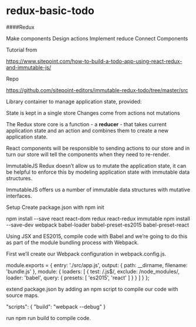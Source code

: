 # redux-basic-todo

####Redux

Make components
Design actions
Implement reduce
Connect Components

Tutorial from

https://www.sitepoint.com/how-to-build-a-todo-app-using-react-redux-and-immutable-js/

Repo

https://github.com/sitepoint-editors/immutable-redux-todo/tree/master/src

Library container to manage application state, provided:

State is kept in a single store
Changes come from actions not mutations

The Redux store core is a function - a **reducer** - that takes current application state and an action and combines them to create a new application state.

React components will be responsible to sending actions to our store and in turn our store will tell the components when they need to re-render.

ImmutableJS
Redux doesn’t allow us to mutate the application state, it can be helpful to enforce this by modeling application state with immutable data structures.

ImmutableJS offers us a number of immutable data structures with mutative interfaces.

Setup
Create package.json with npm init

npm install --save react react-dom redux react-redux immutable
npm install --save-dev webpack babel-loader babel-preset-es2015 babel-preset-react



Using JSX and ES2015, compile code with Babel and we’re going to do this as part of the module bundling process with Webpack.

First we’ll create our Webpack configuration in webpack.config.js.

module.exports = {
  entry: './src/app.js',
  output: {
    path: __dirname,
    filename: 'bundle.js'
  },
  module: {
    loaders: [
      {
        test: /\.js$/,
        exclude: /node_modules/,
        loader: 'babel',
        query: { presets: [ 'es2015', 'react' ] }
      }
    ]
  }
};

extend package.json by adding an npm script to compile our code with source maps.

"scripts": {
  "build": "webpack --debug"
}

run npm run build to compile code.
